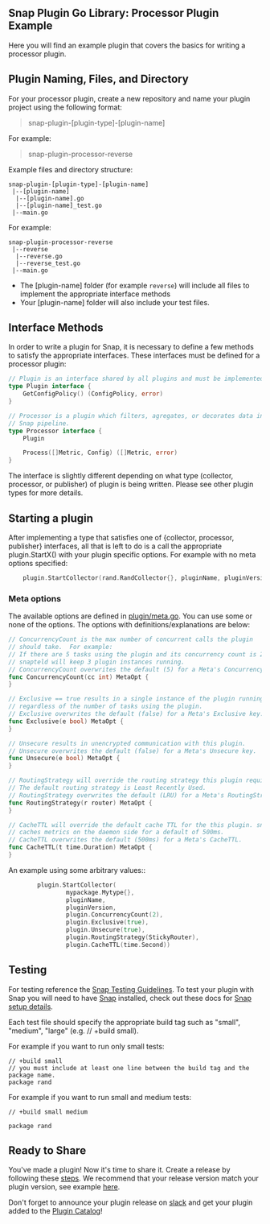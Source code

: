 ## Snap Plugin Go Library: Processor Plugin Example
Here you will find an example plugin that covers the basics for writing a processor plugin.

## Plugin Naming, Files, and Directory
For your processor plugin, create a new repository and name your plugin project using the following format:

>snap-plugin-[plugin-type]-[plugin-name]

For example: 
>snap-plugin-processor-reverse


Example files and directory structure:  
```
snap-plugin-[plugin-type]-[plugin-name]
 |--[plugin-name]
  |--[plugin-name].go  
  |--[plugin-name]_test.go  
 |--main.go
```

For example:
```
snap-plugin-processor-reverse
 |--reverse
  |--reverse.go  
  |--reverse_test.go  
 |--main.go
```

* The [plugin-name] folder (for example `reverse`) will include all files to implement the appropriate interface methods
* Your [plugin-name] folder  will also include your test files.


## Interface Methods

In order to write a plugin for Snap, it is necessary to define a few methods to satisfy the appropriate interfaces. These interfaces must be defined for a processor plugin:


```go
// Plugin is an interface shared by all plugins and must be implemented by each plugin to communicate with Snap.
type Plugin interface {
	GetConfigPolicy() (ConfigPolicy, error)
}

// Processor is a plugin which filters, agregates, or decorates data in the
// Snap pipeline.
type Processor interface {
	Plugin

	Process([]Metric, Config) ([]Metric, error)
}
```


The interface is slightly different depending on what type (collector, processor, or publisher) of plugin is being written. Please see other plugin types for more details.



## Starting a plugin

After implementing a type that satisfies one of {collector, processor, publisher} interfaces, all that is left to do is a call the appropriate plugin.StartX() with your plugin specific options. For example with no meta options specified:

```go
	plugin.StartCollector(rand.RandCollector{}, pluginName, pluginVersion)
```

### Meta options

The available options are defined in [plugin/meta.go](/v1/plugin/meta.go). You can use some or none of the options. The options with definitions/explanations are below:

```go
// ConcurrencyCount is the max number of concurrent calls the plugin
// should take.  For example:
// If there are 5 tasks using the plugin and its concurrency count is 2,
// snapteld will keep 3 plugin instances running.
// ConcurrencyCount overwrites the default (5) for a Meta's ConcurrencyCount.
func ConcurrencyCount(cc int) MetaOpt {
}

// Exclusive == true results in a single instance of the plugin running
// regardless of the number of tasks using the plugin.
// Exclusive overwrites the default (false) for a Meta's Exclusive key.
func Exclusive(e bool) MetaOpt {
}

// Unsecure results in unencrypted communication with this plugin.
// Unsecure overwrites the default (false) for a Meta's Unsecure key.
func Unsecure(e bool) MetaOpt {
}

// RoutingStrategy will override the routing strategy this plugin requires.
// The default routing strategy is Least Recently Used.
// RoutingStrategy overwrites the default (LRU) for a Meta's RoutingStrategy.
func RoutingStrategy(r router) MetaOpt {
}

// CacheTTL will override the default cache TTL for the this plugin. snapteld
// caches metrics on the daemon side for a default of 500ms.
// CacheTTL overwrites the default (500ms) for a Meta's CacheTTL.
func CacheTTL(t time.Duration) MetaOpt {
}
```

An example using some arbitrary values::

```go
        plugin.StartCollector(
                mypackage.Mytype{},
                pluginName,
                pluginVersion,
                plugin.ConcurrencyCount(2),
                plugin.Exclusive(true),
                plugin.Unsecure(true),
                plugin.RoutingStrategy(StickyRouter),
                plugin.CacheTTL(time.Second))				
```

## Testing
For testing reference the [Snap Testing Guidelines](https://github.com/solarwinds-cloud/snap/blob/master/CONTRIBUTING.md#testing-guidelines). To test your plugin with Snap you will need to have [Snap](https://github.com/solarwinds-cloud/snap) installed, check out these docs for [Snap setup details](https://github.com/solarwinds-cloud/snap/blob/master/docs/BUILD_AND_TEST.md#getting-started).

Each test file should specify the appropriate build tag such as "small", "medium", "large" (e.g. // +build small).


For example if you want to run only small tests:
```
// +build small
// you must include at least one line between the build tag and the package name.
package rand
```

For example if you want to run small and medium tests:
```
// +build small medium

package rand
```

## Ready to Share
You've made a plugin! Now it's time to share it. Create a release by following these [steps](https://help.github.com/articles/creating-releases/). We recommend that your release version match your plugin version, see example [here](/examples/v1/snap-plugin-processor-reverse/main.go#L29).

Don't forget to announce your plugin release on [slack](https://intelsdi-x.herokuapp.com/) and get your plugin added to the [Plugin Catalog](https://github.com/solarwinds-cloud/snap/blob/master/docs/PLUGIN_CATALOG.md)!
